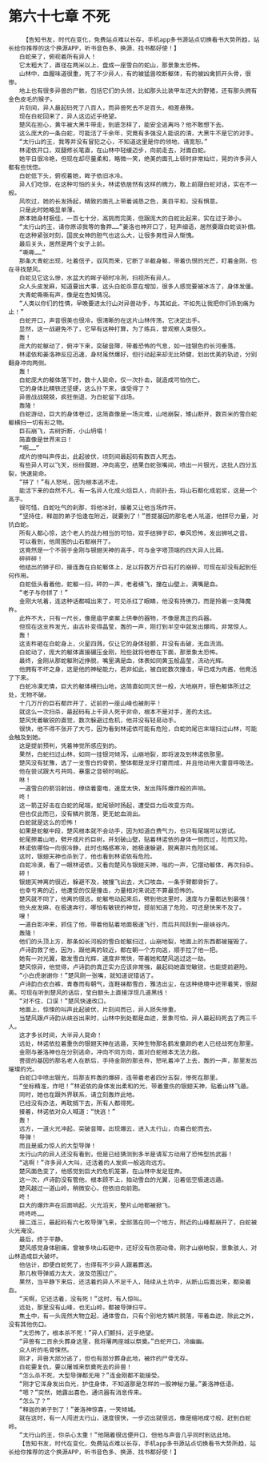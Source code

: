 # 第六十七章 不死
        【告知书友，时代在变化，免费站点难以长存，手机app多书源站点切换看书大势所趋，站长给你推荐的这个换源APP，听书音色多、换源、找书都好使！】
       白蛇来了，俯视着所有异人！
       它太粗大了，直径在两米以上，盘成一座雪白的蛇山，那景象太恐怖。
       山林中，血腥味道很重，死了不少异人，有的被猛兽咬断躯体，有的被凶禽抓开头骨，很惨。
       地上也有很多异兽的尸骸，包括它们的头领，比如那头比装甲车还大的野猪，还有那头拥有金色皮毛的猴子。
       片刻间，异人最起码死了八百人，而异兽死去不足百头，相差悬殊。
       现在白蛇回来了，异人这边近乎绝望。
       楚风在担心，黄牛被大黑牛带走，到底怎样了，能安全逃离吗？他不敢想下去。
       这么庞大的一条白蛇，可能活了千余年，究竟有多强没人能说的清，大黑牛不是它的对手。
       “太行山的王，我等并没有冒犯之心，不知道这里是你的领地，请宽恕。”
       林诺依开口，双腿修长笔直，在山林中轻缓迈步，向前走去，对面白蛇。
       她平日很冷艳，但现在却尽量柔和，略微一笑，绝美的面孔上顿时非常灿烂，晃的许多异人都有些恍惚。
       白蛇低下头，俯视着她，眸子依旧冰冷。
       异人们吃惊，在这种可怕的关头，林诺依居然有这样的魄力，敢上前跟白蛇对话，实在不一般。
       风吹过，她的长发扬起，精致的面孔上带着诚恳之色，美目平和，没有惧意。
       只是此时她略显单薄。
       原本她身材极佳，一百七十分，高挑而完美，但跟庞大的白蛇比起来，实在过于渺小。
       “太行山的王，请你原谅我等的鲁莽……”姜洛也神开口了，轻声细语，居然要跟白蛇谈补偿。
       在这种紧张时刻，国民女神的胆气也这么大，让很多男性异人惭愧。
       最后关头，居然是两个女子上前。
       “嘶嘶……”
       那条大青蛇出现，吐着信子，驭风而来，它断了半截身躯，带着仇恨的光芒，盯着金刚，也在寻找楚风。
       白蛇见它这么惨，水盆大的眸子顿时冷冽，扫视所有异人。
       众人头皮发麻，知道要出大事，这头白蛇杀意在增加，很多人感觉要被冰冻了，身体发僵。
       大青蛇嘶嘶有声，像是在告知情况。
       “人类以你们的性情，早晚要进太行山对异兽动手，与其如此，不如先让我把你们杀到痛为止！”
       白蛇开口，声音很美也很冷，很清晰的在这片山林传荡，它决定出手。
       显然，这一战避免不了，它早有这种打算，为了练兵，曾观察人类很久。
       轰！
       庞大的蛇躯动了，俯冲下来，突破音障，带着恐怖的气息，如一挂银色的长河垂落。
       林诺依和姜洛神反应迅速，身材虽然爆好，但行动起来却无比矫健，划出优美的轨迹，分别翻身冲向两侧。
       轰！
       白蛇庞大的躯体落下时，数十人毙命，仅一次扑击，就造成可怕伤亡。
       它的身体比精铁还坚硬，这么扑下来，谁受得了？
       异兽战战兢兢，疯狂倒退，为白蛇留下战场。
       轰隆！
       白蛇游动，巨大的身体卷过，这简直像是一场灾难，山地崩裂，矮山断开，数百米的雪白蛇躯横扫一切有形之物。
       巨石崩飞，古树折断，小山坍塌！
       简直像是世界末日！
       “啊……”
       成片的惨叫声传出，此起彼伏，顷刻间最起码有数百人死去。
       有些异人可以飞天，纷纷展翅，冲向高空，结果白蛇张嘴间，喷出一片银光，这批人四分五裂，快速毙命。
       “拼了！”有人怒吼，因为根本逃不走。
       能活下来的自然不凡，有一名异人化成火焰巨人，向前扑去，将山石都化成岩浆，这是一个高手。
       很可惜，白蛇吐气的刹那，将他冰封，接着又让他当场炸开。
       “坚持住，释迦的弟子恰逢在附近，就要到了！”菩提基因的那名老人吼道，他拼尽力量，对抗白蛇。
       所有人都心惊，这个老人的战力相当的可怕，双手结狮子印，拳风恐怖，发出狮吼之音。
       可以看到，他周围的山石都崩开了。
       这竟然是一个不弱于金刚与银翅天神的高手，可与金字塔顶端的四大异人比肩。
       砰砰砰！
       他结出的狮子印，接连轰在白蛇躯体上，足以将数万斤巨石打的崩碎，可现在却没有起到任何作用。
       白蛇低头看着他，蛇躯一扫，砰的一声，老者横飞，撞在山壁上，满嘴是血。
       “老子与你拼了！”
       金刚大吼着，连这种话都喊出来了，可见杀红了眼睛，他没有持佛刀，而是拎着一支降魔杵。
       此杵不大，只有一尺长，像是庙宇桌案上供奉的器物，不像是真正的兵器。
       但现在这支杵发光，由古朴变得晶莹，轰的一声，刚打到半空中就发出爆鸣，非常惊人。
       轰！
       这支杵砸在白蛇身上，火星四溅，仅让它的身体轻颤，并没有击破，无血流淌。
       白蛇动了，庞大的躯体直接碾压金刚，险些就将他卷在下面，那景象太恐怖。
       最终，金刚从那蛇躯附近挣脱，嘴里满是血，体表如同黄玉般晶莹，流动光辉。
       他拥有不坏之身，这是他的神秘能力，若非如此，被白蛇数次撞击，早已成为肉酱，他竟活了下来。
       白蛇冷漠无情，巨大的躯体横扫山地，这简直如同灭世一般，大地崩开，银色躯体所过之处，无物不破。
       十几万斤的巨石都炸开了，近前的一座山峰也被削平！
       就这么一次扫杀，最起码有上千异人死于非命，根本不是对手，差的太远。
       楚风凭着敏锐的直觉，数次躲避过危机，他并没有轻易动手。
       很快，他不得不张开了大弓，因为看到林诺依可能有危险，白蛇的尾巴末端扫过山林，可能会触及到她。
       这是提前预判，凭着神觉所感应到的。
       果然，白蛇扫过山林，如同一挂银河倾泻，山崩地裂，即将波及到林诺依那里。
       楚风没有犹豫，选了一支雪白的骨箭，整体都是龙牙打磨而成，并且他动用大雷音呼吸法。
       他在尝试跟大弓共鸣，暴雷之音顿时响起。
       咻！
       一道雪白的箭羽射出，缭绕着雷电，速度太快，发出阵阵爆炸般的声响。
       咚！
       这一箭正好击在白蛇的尾端，蛇尾顿时扬起，遭受巨力后改变方向。
       但也仅此而已，没有鳞片脱落，更无蛇血淌出。
       白蛇就是这么的恐怖！
       如果是蛇躯中段，楚风根本就不会动手，因为知道白费气力，也只有尾端可以尝试。
       蛇尾擦着山地，劈开成片的巨树，并划破山壁，贴着林诺依的身体一侧而过，险而又险。
       林诺依哪怕一向很冷静，此时也略感寒冷，她极速躲避，脱离那片危险区域。
       这时，银翅天神也杀到了，他也看到林诺依有危险。
       白蛇冷漠，看了一眼林诺依，又看向楚风与银翅天神，嗡的一声，它摆动躯体，再次扫杀。
       砰！
       银翅天神离的很近，躲避不及，被撞飞出去，大口咳血，一条手臂都骨折了。
       也幸亏离的近，他遭受的仅是撞击，力量相对来说还不算最恐怖的。
       楚风就不同了，他离的很远，蛇躯甩动起来后，劈到他这里时，速度与力量都达到最强！
       他头皮发麻，在极速奔行，哪怕有敏锐的神觉，提前知道了危险，可还是快来不及了。
       嗖！
       一道白影冲来，抓住了他，带着他贴着地面极速飞行，而后共同跃到一座峡谷内。
       轰隆！
       他们的头顶上方，那条如长河般的雪白蛇躯扫过，山崩地裂，地面上的东西都被摧毁了。
       卢诗韵救了他，因为，跟他离的较近，都在朝一个方向逃，顺手拉了他一把。
       她有一对光翼，散发雪白光辉，速度非常快，带着她和楚风逃过这一劫。
       楚风惊异，他觉得，卢诗韵的真正实力应该非常强，最起码她直觉敏锐，也能提前避险。
       “小白虎谢谢你！”楚风刚一张嘴，就知道说错话了。
       卢诗韵白衣白裤，青春而有朝气，连鞋袜都雪白，雅洁出尘，在这种绝境中还带着笑，很甜美。可现在听到楚风的话后，莹白额头上直接浮现几道黑线！
       “对不住，口误！”楚风快速改口。
       地面上，惊悚的叫声此起彼伏，片刻间而已，异人损失惨重。
       当楚风跟卢诗韵从峡谷出来时，山林中到处都是血迹，景象可怕，异人最起码死去了两三千人。
       这才多长时间，大半异人毙命！
       远处，林诺依拉着重伤的银翅天神在逃遁，天神生物那名鹤发童颜的老人已经战死在那里。
       金刚与姜洛神也在分别逃命，冲向不同方向，面对白蛇根本无法力敌。
       菩提的基因的那名老人在断后，手持金刚的那支杵，怒吼着冲了上去，轰的一声，那里发出璀璨的光。
       白蛇口中喷出银光，将那支杵轰的爆碎，连带着老者四分五裂，惨死在那里。
       “坐标精准，炸吧！”林诺依的身体发出柔和的光，带着重伤的银翅天神，贴着山林飞遁。
       同时，她也在跟外界联系，请立刻轰炸此地。
       已经没有办法，再耽搁下去，所有人都得死。
       接着，林诺依对众人喊道：“快逃！”
       轰！
       远方，一道火光冲起，突破音障，出现爆云，进入太行山，向着白蛇而去。
       导弹！
       而且是威力惊人的大型导弹！
       太行山内的异人还没有看到，但是已经猜测到多半是请军方动用了恐怖型热武器！
       “逃啊！”许多异人大叫，还活着的人发疯一般逃向远方。
       楚风面色变了，他感觉到巨大的危机笼罩，在山林中发足狂奔。
       这一次，卢诗韵没有管他，根本顾不上，拍动雪白的光翼，沿着低空极速远遁。
       楚风越过一道山岭，稍微安心，但依旧向前跑。
       咚！
       巨大的爆炸声在后面响起，火光滔天，整片山地都被掀飞。
       咚咚咚……
       接二连三，最起码有六七枚导弹飞来，全部落在同一个地方，附近的山峰都崩开了，白蛇被火光淹没。
       最后，终于平静。
       楚风感觉身体剧痛，曾被多块山石砸中，还好没有伤筋动骨。刚才山崩地裂，景象骇人，对山林造成巨大破坏。
       他估计，即便白蛇死了，也得有不少异人跟着葬送。
       那几枚导弹威力太大，波及范围过广。
       果然，当平静下来后，还活着的异人不足千人，陆续从土坑中，从断山后面出来，都染着血。
       “天啊，它还活着，没有死！”这时，有人惊叫。
       远处，那里没有山峰，也无山岭，都被导弹扫平。
       焦土中，有一头庞然大物立起，通体雪白，只有个别地方鳞片脱落，带着血迹，除此之外，没有其他伤口。
       “太恐怖了，根本杀不死！”异人们颤抖，近乎绝望。
       “异兽有二百余头葬身这里，我将屠两座城以祭奠。”白蛇开口，冷幽幽。
       众人听的毛骨悚然。
       刚才，异兽大部分逃了，但也有部分葬身此地，被炸的尸骨无存。
       白蛇要复仇，要以屠城来祭奠死去的异兽！
       “怎么杀不死，大型导弹都无用？”连金刚都不能接受。
       “刚才它浑身发出白光，护住身体，不知道那是怎样的一股神秘力量。”姜洛神低语。
       “嗯？”突然，她露出喜色，通讯器有消息传来。
       “怎么了？”
       “释迦的弟子到了！”姜洛神惊喜，一笑倾城。
       就在这时，有一人闯进太行山，速度很快，一步迈出就很远，像是缩地成寸般，赶到白蛇岭。
       “太行山的王，你杀心太重！”他隔着很远便开口，但他与声音几乎同时到达此地。
       【告知书友，时代在变化，免费站点难以长存，手机app多书源站点切换看书大势所趋，站长给你推荐的这个换源APP，听书音色多、换源、找书都好使！】